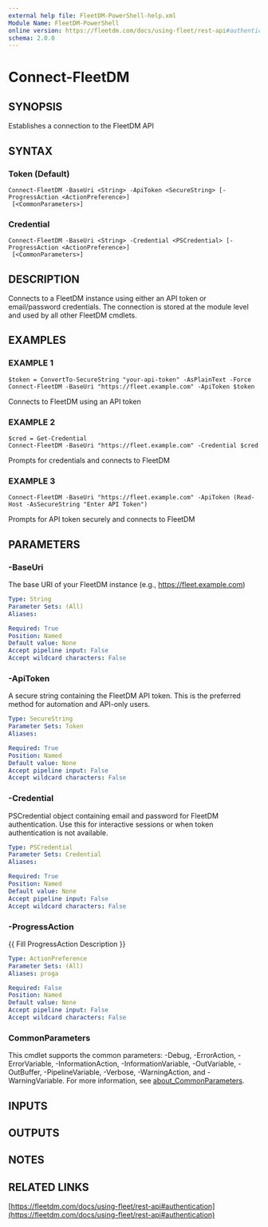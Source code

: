 ```yaml
---
external help file: FleetDM-PowerShell-help.xml
Module Name: FleetDM-PowerShell
online version: https://fleetdm.com/docs/using-fleet/rest-api#authentication
schema: 2.0.0
---
```


# Connect-FleetDM

## SYNOPSIS
Establishes a connection to the FleetDM API

## SYNTAX

### Token (Default)
```
Connect-FleetDM -BaseUri <String> -ApiToken <SecureString> [-ProgressAction <ActionPreference>]
 [<CommonParameters>]
```

### Credential
```
Connect-FleetDM -BaseUri <String> -Credential <PSCredential> [-ProgressAction <ActionPreference>]
 [<CommonParameters>]
```

## DESCRIPTION
Connects to a FleetDM instance using either an API token or email/password credentials.
The connection is stored at the module level and used by all other FleetDM cmdlets.

## EXAMPLES

### EXAMPLE 1
```
$token = ConvertTo-SecureString "your-api-token" -AsPlainText -Force
Connect-FleetDM -BaseUri "https://fleet.example.com" -ApiToken $token
```

Connects to FleetDM using an API token

### EXAMPLE 2
```
$cred = Get-Credential
Connect-FleetDM -BaseUri "https://fleet.example.com" -Credential $cred
```

Prompts for credentials and connects to FleetDM

### EXAMPLE 3
```
Connect-FleetDM -BaseUri "https://fleet.example.com" -ApiToken (Read-Host -AsSecureString "Enter API Token")
```

Prompts for API token securely and connects to FleetDM

## PARAMETERS

### -BaseUri
The base URI of your FleetDM instance (e.g., https://fleet.example.com)

```yaml
Type: String
Parameter Sets: (All)
Aliases:

Required: True
Position: Named
Default value: None
Accept pipeline input: False
Accept wildcard characters: False
```

### -ApiToken
A secure string containing the FleetDM API token.
This is the preferred method for automation and API-only users.

```yaml
Type: SecureString
Parameter Sets: Token
Aliases:

Required: True
Position: Named
Default value: None
Accept pipeline input: False
Accept wildcard characters: False
```

### -Credential
PSCredential object containing email and password for FleetDM authentication.
Use this for interactive sessions or when token authentication is not available.

```yaml
Type: PSCredential
Parameter Sets: Credential
Aliases:

Required: True
Position: Named
Default value: None
Accept pipeline input: False
Accept wildcard characters: False
```

### -ProgressAction
{{ Fill ProgressAction Description }}

```yaml
Type: ActionPreference
Parameter Sets: (All)
Aliases: proga

Required: False
Position: Named
Default value: None
Accept pipeline input: False
Accept wildcard characters: False
```

### CommonParameters
This cmdlet supports the common parameters: -Debug, -ErrorAction, -ErrorVariable, -InformationAction, -InformationVariable, -OutVariable, -OutBuffer, -PipelineVariable, -Verbose, -WarningAction, and -WarningVariable. For more information, see [about_CommonParameters](http://go.microsoft.com/fwlink/?LinkID=113216).

## INPUTS

## OUTPUTS

## NOTES

## RELATED LINKS

[https://fleetdm.com/docs/using-fleet/rest-api#authentication](https://fleetdm.com/docs/using-fleet/rest-api#authentication)

